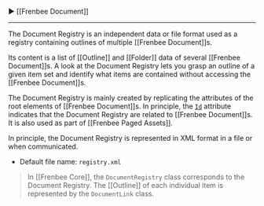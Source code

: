 ▶ [[Frenbee Document]]

---

The Document Registry is an independent data or file format used as a registry containing outlines of multiple [[Frenbee Document]]s.

Its content is a list of [[Outline]] and [[Folder]] data of several [[Frenbee Document]]s. A look at the Document Registry lets you grasp an outline of a given item set and identify what items are contained without accessing the [[Frenbee Document]]s.

The Document Registry is mainly created by replicating the attributes of the root elements of [[Frenbee Document]]s. In principle, the [`Id`](Id) attribute indicates that the Document Registry are related to [[Frenbee Document]]s. It is also used as part of [[Frenbee Paged Assets]].

In principle, the Document Registry is represented in XML format in a file or when communicated.

* Default file name: `registry.xml`

> In [[Frenbee Core]], the `DocumentRegistry` class corresponds to the Document Registry. The [[Outline]] of each individual item is represented by the `DocumentLink` class.